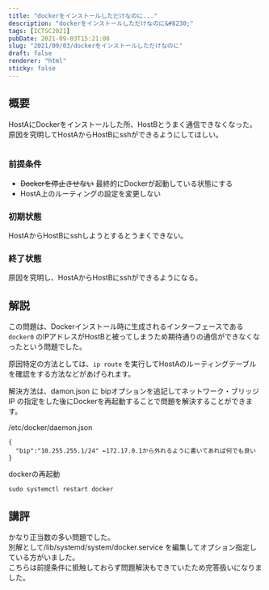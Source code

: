 ```yaml
---
title: "dockerをインストールしただけなのに..."
description: "dockerをインストールしただけなのに&#8230;"
tags: [ICTSC2021]
pubDate: 2021-09-03T15:21:08
slug: "2021/09/03/dockerをインストールしただけなのに"
draft: false
renderer: "html"
sticky: false
---
```


<h2>概要</h2>

<p>HostAにDockerをインストールした所、HostBとうまく通信できなくなった。原因を究明してHostAからHostBにsshができるようにしてほしい。</p>

<figure class="wp-block-image"><img decoding="async" src="https://i.imgur.com/XXsgXPk.jpg.webp" alt=""/></figure>

<h3>前提条件</h3>

<ul><li><del>Dockerを停止させない</del> 最終的にDockerが起動している状態にする</li><li>HostA上のルーティングの設定を変更しない</li></ul>

<h3>初期状態</h3>

<p>HostAからHostBにsshしようとするとうまくできない。</p>

<h3>終了状態</h3>

<p>原因を究明し、HostAからHostBにsshができるようになる。</p>

<h2>解説</h2>

<p>この問題は、Dockerインストール時に生成されるインターフェースである<code>docker0</code> のIPアドレスがHostBと被ってしまうため期待通りの通信ができなくなったという問題でした。</p>

<p>原因特定の方法としては、<code>ip route</code> を実行してHostAのルーティングテーブルを確認をする方法などがあげられます。</p>

<p>解決方法は、damon.json に bipオプションを追記してネットワーク・ブリッジ IP の指定をした後にDockerを再起動することで問題を解決することができます。</p>

<p>/etc/docker/daemon.json</p>

<div class="wp-block-syntaxhighlighter-code "><pre><code>{
  &quot;bip&quot;:&quot;10.255.255.1/24&quot; ←172.17.0.1から外れるように書いてあれば何でも良い
}</code></pre></div>

<p>dockerの再起動</p>

<div class="wp-block-syntaxhighlighter-code "><pre><code>sudo systemctl restart docker</code></pre></div>

<h2>講評</h2>

<p>かなり正当数の多い問題でした。<br>
別解として/lib/systemd/system/docker.service を編集してオプション指定している方がいました。<br>
こちらは前提条件に抵触しておらず問題解決もできていたため完答扱いになりました。</p>
